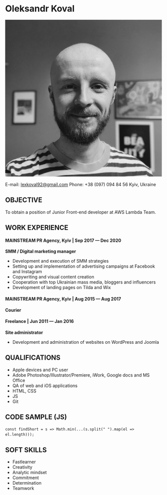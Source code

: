 # Oleksandr Koval
![OK photo](/images/ok.jpg)

E-mail: lexkoval92@gmail.com
Phone: +38 (097) 094 84 56
Kyiv, Ukraine

## OBJECTIVE
To obtain a position of Junior Front-end developer at AWS Lambda Team.

## WORK EXPERIENCE
#### MAINSTREAM PR Agency, Kyiv | Sep 2017 — Dec 2020
**SMM / Digital marketing manager**
* Development and execution of SMM strategies
* Setting up and implementation of advertising campaigns at Facebook and Instagram
* Copywriting and visual content creation
* Cooperation with top Ukrainian mass media, bloggers and influencers
* Development of landing pages on Tilda and Wix

#### MAINSTREAM PR Agency, Kyiv | Aug 2015 — Aug 2017
**Courier**

#### Freelance | Jun 2011 — Jan 2016
**Site administrator**
* Development and administration of websites on WordPress and Joomla

## QUALIFICATIONS
* Apple devices and PC user
* Adobe Photoshop/Illustrator/Premiere, iWork, Google docs and MS Office
* QA of web and iOS applications
* HTML, CSS
* JS
* Git

## CODE SAMPLE (JS)
`const findShort = s => Math.min(...(s.split(" ").map(el => el.length)));`

## SOFT SKILLS
* Fastlearner
* Creativity
* Analytic mindset
* Commitment
* Determination
* Teamwork